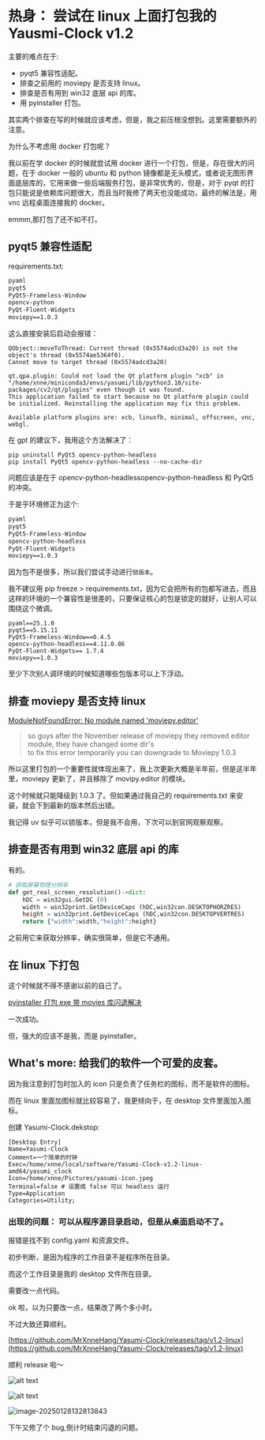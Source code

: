# 热身： 尝试在 linux 上面打包我的 Yausmi-Clock v1.2

主要的难点在于:<br>

- pyqt5 兼容性适配。
- 排查之前用的 moviepy 是否支持 linux。
- 排查是否有用到 win32 底层 api 的库。
- 用 pyinstaller 打包。

其实两个排查在写的时候就应该考虑，但是，我之前压根没想到。这里需要额外的注意。<br>

为什么不考虑用 docker 打包呢？<br>

我以前在学 docker 的时候就尝试用 docker 进行一个打包，但是，存在很大的问题，在于 docker 一般的 ubuntu 和 python 镜像都是无头模式，或者说无图形界面底层库的，它用来做一些后端服务打包，是非常优秀的，但是，对于 pyqt 的打包只能说是依赖库问题很大，而且当时我修了两天也没能成功，最终的解法是，用 vnc 远程桌面连接我的 docker。<br>

emmm,那打包了还不如不打。<br>

## pyqt5 兼容性适配

requirements.txt:<br>

```txt
pyaml
pyqt5
PyQt5-Frameless-Window
opencv-python
PyQt-Fluent-Widgets
moviepy==1.0.3
```

这么直接安装后启动会报错：<br>

```shell
QObject::moveToThread: Current thread (0x5574adcd3a20) is not the object's thread (0x5574ae5364f0).
Cannot move to target thread (0x5574adcd3a20)

qt.qpa.plugin: Could not load the Qt platform plugin "xcb" in "/home/xnne/miniconda3/envs/yasumi/lib/python3.10/site-packages/cv2/qt/plugins" even though it was found.
This application failed to start because no Qt platform plugin could be initialized. Reinstalling the application may fix this problem.

Available platform plugins are: xcb, linuxfb, minimal, offscreen, vnc, webgl.
```

在 gpt 的建议下，我用这个方法解决了：<br>

```shell
pip uninstall PyQt5 opencv-python-headless
pip install PyQt5 opencv-python-headless --no-cache-dir
```

问题应该是在于 opencv-python-headlessopencv-python-headless 和 PyQt5 的冲突。<br>

于是乎环境修正为这个:<br>

```txt
pyaml
pyqt5
PyQt5-Frameless-Window
opencv-python-headless
PyQt-Fluent-Widgets
moviepy==1.0.3
```

因为包不是很多，所以我们尝试手动进行`锁版本`。<br>

我不建议用 pip freeze > requirements.txt，因为它会把所有的包都写进去，而且这样的环境的一个兼容性是很差的，只要保证核心的包是锁定的就好，让别人可以围绕这个微调。<br>

```shell
pyaml==25.1.0
pyqt5==5.15.11
PyQt5-Frameless-Window==0.4.5
opencv-python-headless==4.11.0.86
PyQt-Fluent-Widgets== 1.7.4
moviepy==1.0.3
```

至少下次别人调环境的时候知道哪些包版本可以上下浮动。<br>

## 排查 moviepy 是否支持 linux

[ModuleNotFoundError: No module named 'moviepy.editor' ](https://github.com/harry0703/MoneyPrinterTurbo/issues/535)<br>

> so guys after the November release of moviepy they removed editor module, they have changed some dir's<br>
> to fix this error temporarily you can downgrade to Moviepy 1.0.3

所以这里打包的一个重要性就体现出来了，我上次更新大概是半年前，但是这半年里，moviepy 更新了，并且移除了 movipy.editor 的模块。<br>

这个时候就只能降级到 1.0.3 了。但如果通过我自己的 requirements.txt 来安装，就会下到最新的版本然后出错。<br>

我记得 uv 似乎可以锁版本，但是我不会用，下次可以到官网观察观察。<br>

## 排查是否有用到 win32 底层 api 的库

有的。<br>

```python
# 获取屏幕物理分辨率
def get_real_screen_resolution()->dict:
    hDC = win32gui.GetDC (0)
    width = win32print.GetDeviceCaps (hDC,win32con.DESKTOPHORZRES)
    height = win32print.GetDeviceCaps (hDC,win32con.DESKTOPVERTRES)
    return {"width":width,"height":height}
```

之前用它来获取分辨率，确实很简单，但是它不通用。<br>

## 在 linux 下打包

这个时候就不得不感谢以前的自己了。<br>

[pyinstaller 打包 exe 带 movies 库闪退解决](https://xnnehang.top/blog/69)<br>

一次成功。<br>

但，强大的应该不是我，而是 pyinstaller。<br>

## What's more: 给我们的软件一个可爱的皮套。

因为我注意到打包时加入的 icon 只是负责了任务栏的图标，而不是软件的图标。<br>

而在 linux 里面加图标就比较容易了，我更倾向于，在 desktop 文件里面加入图标。<br>

创建 Yasumi-Clock.dekstop:<br>

```shell
[Desktop Entry]
Name=Yasumi-Clock
Comment=一个简单的时钟
Exec=/home/xnne/local/software/Yasumi-Clock-v1.2-linux-amd64/yasumi_clock
Icon=/home/xnne/Pictures/yasumi-icon.jpeg
Terminal=false # 设置成 false 可以 headless 运行
Type=Application
Categories=Utility;
```

### 出现的问题： 可以从程序源目录启动，但是从桌面启动不了。

报错是找不到 config.yaml 和资源文件。<br>

初步判断，是因为程序的工作目录不是程序所在目录。<br>

而这个工作目录是我的 desktop 文件所在目录。<br>

需要改一点代码。<br>

ok 啦，以为只要改一点，结果改了两个多小时。<br>

不过大致还算顺利。<br>

[https://github.com/MrXnneHang/Yasumi-Clock/releases/tag/v1.2-linux](https://github.com/MrXnneHang/Yasumi-Clock/releases/tag/v1.2-linux)<br>

顺利 release 啦～<br>

![alt text](https://image.baidu.com/search/down?url=https://img2.doubanio.com/view/photo/l/public/p2917826521.webp)

![alt text](https://image.baidu.com/search/down?url=https://img1.doubanio.com/view/photo/l/public/p2917826520.webp)

![image-20250128132813843](https://image.baidu.com/search/down?url=https://img1.doubanio.com/view/photo/l/public/p2917826519.webp)

下午又修了个 bug,倒计时结束闪退的问题。<br>
